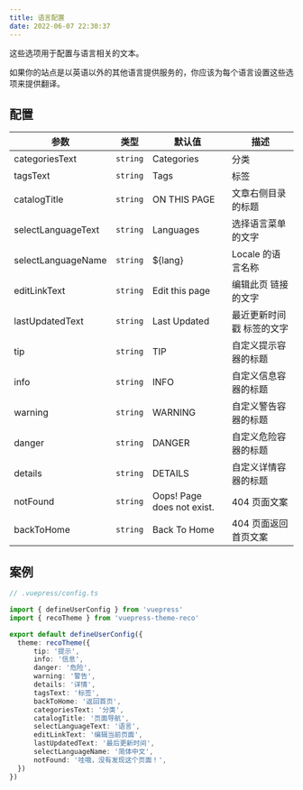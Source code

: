 ```yaml
---
title: 语言配置
date: 2022-06-07 22:30:37
---
```


这些选项用于配置与语言相关的文本。

如果你的站点是以英语以外的其他语言提供服务的，你应该为每个语言设置这些选项来提供翻译。

## 配置

|参数|类型|默认值|描述|
|-|-|-|-|
|categoriesText|`string`|Categories|分类|
|tagsText|`string`|Tags|标签|
|catalogTitle|`string`|ON THIS PAGE|文章右侧目录的标题|
|selectLanguageText|`string`|Languages|选择语言菜单 的文字|
|selectLanguageName|`string`|${lang}|Locale 的语言名称|
|editLinkText|`string`|Edit this page|编辑此页 链接的文字|
|lastUpdatedText|`string`|Last Updated|最近更新时间戳 标签的文字|
|tip|`string`|TIP|自定义提示容器的标题|
|info|`string`|INFO|自定义信息容器的标题|
|warning|`string`|WARNING|自定义警告容器的标题|
|danger|`string`|DANGER|自定义危险容器的标题|
|details|`string`|DETAILS|自定义详情容器的标题|
|notFound|`string`|Oops! Page does not exist.|404 页面文案|
|backToHome|`string`|Back To Home|404 页面返回首页文案|

## 案例

```ts
// .vuepress/config.ts

import { defineUserConfig } from 'vuepress'
import { recoTheme } from 'vuepress-theme-reco'

export default defineUserConfig({
  theme: recoTheme({
      tip: '提示',
      info: '信息',
      danger: '危险',
      warning: '警告',
      details: '详情',
      tagsText: '标签',
      backToHome: '返回首页',
      categoriesText: '分类',
      catalogTitle: '页面导航',
      selectLanguageText: '语言',
      editLinkText: '编辑当前页面',
      lastUpdatedText: '最后更新时间',
      selectLanguageName: '简体中文',
      notFound: '哇哦，没有发现这个页面！',
  })
})
```
